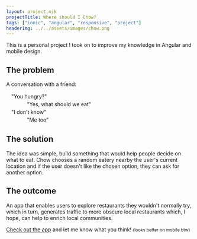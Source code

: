 ```yaml
---
layout: project.njk
projectTitle: Where should I Chow?
tags: ["ionic", "angular", "responsive", "project"]
headerImg: ../../assets/images/chow.png
---
```


This is a personal project I took on to improve my knowledge in Angular and mobile design.

## The problem

A conversation with a friend:

<ul style="list-style:none; line-height:1.5em; padding-left: 1em;">
    <li>"You hungry?"</li>
    <li style="margin-left:3em;">"Yes, what should we eat"</li>
    <li>"I don't know"</li>
    <li style="margin-left:3em;">"Me too"</li>
</ul>

## The solution

The idea was simple, build something that would help people decide on what to eat. Chow chooses a random eatery nearby the user's current location and if the user doesn't like the chosen option, they can ask for another option.

## The outcome

An app that enables users to explore restaurants they wouldn't normally try, which in turn, generates traffic to more obscure local restaurants which, I hope, can help to enrich local communities.

[Check out the app](https://chow.abelhii.com/) and let me know what you think!
<small>(looks better on mobile btw)</small>
